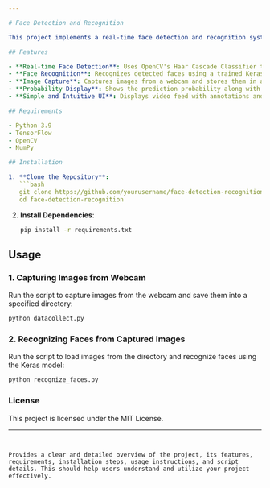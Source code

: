 ```yaml
---

# Face Detection and Recognition

This project implements a real-time face detection and recognition system using OpenCV and TensorFlow's Keras. The project consists of two main scripts: one for capturing face images from a webcam and saving them into a directory, and another for recognizing faces from the saved images using a pre-trained Keras model.

## Features

- **Real-time Face Detection**: Uses OpenCV's Haar Cascade Classifier to detect faces.
- **Face Recognition**: Recognizes detected faces using a trained Keras model.
- **Image Capture**: Captures images from a webcam and stores them in a structured directory.
- **Probability Display**: Shows the prediction probability along with the recognized face's name.
- **Simple and Intuitive UI**: Displays video feed with annotations and handles user input for capturing and recognizing faces.

## Requirements

- Python 3.9
- TensorFlow
- OpenCV
- NumPy

## Installation

1. **Clone the Repository**:
   ```bash
   git clone https://github.com/yourusername/face-detection-recognition.git
   cd face-detection-recognition
   ```

2. **Install Dependencies**:
   ```bash
   pip install -r requirements.txt
   ```

## Usage

### 1. Capturing Images from Webcam

Run the script to capture images from the webcam and save them into a specified directory:

```bash
python datacollect.py
```

### 2. Recognizing Faces from Captured Images

Run the script to load images from the directory and recognize faces using the Keras model:

```bash
python recognize_faces.py
```

### License

This project is licensed under the MIT License.

---
```


Provides a clear and detailed overview of the project, its features, requirements, installation steps, usage instructions, and script details. This should help users understand and utilize your project effectively.

